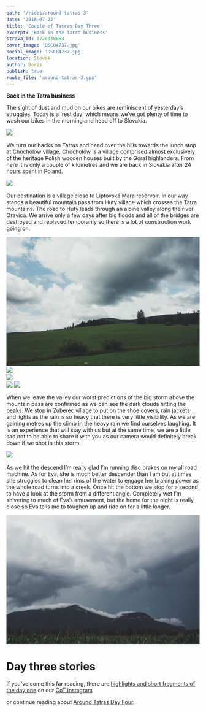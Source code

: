 ```yaml
---
path: '/rides/around-tatras-3'
date: '2018-07-22'
title: 'Couple of Tatras Day Three'
excerpt: 'Back in the Tatra business'
strava_id: 1720330083
cover_image: 'DSC04737.jpg'
social_image: 'DSC04737.jpg'
location: Slovak
author: Boris
publish: true
route_file: 'around-tatras-3.gpx'
---
```


**Back in the Tatra business**

The sight of dust and mud on our bikes are reminiscent of yesterday’s struggles. Today is a 'rest day' which means we’ve got plenty of time to wash our bikes in the morning and head off to Slovakia. 

<div>
<image-zoom><img src='DSC04656.jpg'/></image-zoom>
</div>

We turn our backs on Tatras and head over the hills towards the lunch stop at Chocholow village. Chochołów is a village comprised almost exclusively of the heritage Polish wooden houses built by the Góral highlanders. From here it is only a couple of kilometres and we are back in Slovakia after 24 hours spent in Poland. 

<div>
<image-zoom caption="channeling the inner derp hard"><img src='DSC04684.jpg'/></image-zoom>
</div>

Our destination is a village close to Liptovská Mara reservoir. In our way stands a beautiful mountain pass from Huty village which crosses the Tatra mountains. The road to Huty leads through an <marker-link lat='49.313011' lng='19.744723' label='A' zoom='13'>alpine valley</marker-link> along the river Oravica. We arrive only a few days after big floods and all of the bridges are destroyed and replaced temporarily so there is a lot of construction work going on. 

<div class='c-photo-cluster'>
<div class='flex'>
<image-zoom><img src='DSC04693.jpg'/></image-zoom>
<image-zoom><img src='DSC04678.jpg'/></image-zoom>
</div>
</div>
<div>
<image-zoom><img src='DSC04668.jpg'/></image-zoom>
</div>
<div class='c-photo-cluster'>
<div class='flex'>
<image-zoom><img src='DSC04718.jpg'/></image-zoom>
<image-zoom><img src='DSC04708.jpg'/></image-zoom>
</div>
</div>


When we leave the valley our worst predictions of the big storm above the mountain pass are confirmed as we can see the dark clouds hitting the peaks. We stop in <marker-link lat='49.260406' lng='19.615362' label='B' zoom='16'>Zuberec</marker-link> village to put on the shoe covers, rain jackets and lights as the rain is so heavy that there is very little visibility. As we are gaining metres up the climb in the heavy rain we find ourselves laughing. It is an experience that will stay with us but at the same time, we are a little sad not to be able to share it with you as our camera would definitely break down if we shot in this storm. 

<div>
<image-zoom><img src='DSC04724.jpg'/></image-zoom>
</div>

As we hit the descend I’m really glad I’m running disc brakes on my all road machine. As for Eva, she is much better descender than I am but at times she struggles to clean her rims of the water to engage her braking power as the whole road turns into a creek.  Once hit the bottom we stop for a second to have a look at the storm from a different angle. Completely wet I’m shivering to much of Eva’s amusement, but the home for the night is really close so Eva tells me to toughen up and ride on for a little longer. 

<div>
<image-zoom><img src='DSC04730.jpg'/></image-zoom>
</div>

# Day three stories

If you've come this far reading, there are <a href="https://www.instagram.com/stories/highlights/17942420491083674/">highlights and short fragments of the day one</a> on our <a href="https://www.instagram.com/coupleoftitans/">CoT instagram</a>

or continue reading about <a href="/rides/around-tatras-4">Around Tatras Day Four</a>.